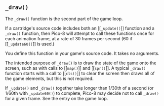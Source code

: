 <!-- attrib title: _draw() - PICO-8 Wiki -->
<!-- attrib description: Called every frame, intended for drawing to the screen -->
<!-- attrib template: default -->
## `_draw()` ##

The `_draw()` function is the second part of the game loop.

If a cartridge's source code includes both an [[`_update()`]] function and a `_draw()` function, then Pico-8 will attempt to call these functions once for each animation frame, at a rate of 30 frames per second (60 if [[`_update60()`]] is used.)

You define this function in your game's source code. It takes no arguments.

The intended purpose of `_draw()` is to draw the state of the game onto the screen, such as with calls to [[`map()`]] and [[`spr()`]]. A typical `_draw()` function starts with a call to [[`cls()`]] to clear the screen then draws all of the game elements, but this is not required.

If `_update()` and `_draw()` together take longer than 1/30th of a second (or 1/60th with `_update60()`) to complete, Pico-8 may decide not to call `_draw()` for a given frame. See the entry on the game loop.

